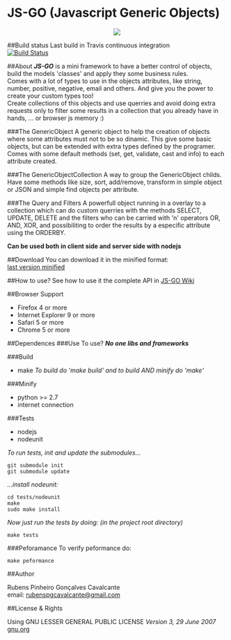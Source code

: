JS-GO (Javascript Generic Objects)
===========
<p align="center">
  <img src="logo.png"/>
</p>

##Build status
Last build in Travis continuous integration  
[![Build Status](https://travis-ci.org/rubenspgcavalcante/JS-GO.png?branch=master)](https://travis-ci.org/rubenspgcavalcante/JS-GO)

##About
***JS-GO*** is a mini framework to have a better control of objects, build the models 'classes' and apply they some business rules.  
Comes with a lot of types to use in the objects attributes, like string, number, positive, negative, email and others. And give you the power to create your custom types too!  
Create collections of this objects and use querries and avoid doing extra requests only to filter some results in a collection that you already have in  hands, ... or browser js memory :)

###The GenericObject
A generic object to help the creation of objects where some attributes must not to be so dinamic.
This give some basic objects, but can be extended with extra types defined by the programer.
Comes with some default methods (set, get, validate, cast and info) to each attribute created.

###The GenericObjectCollection
A way to group the GenericObject childs. Have some methods like size, sort, add/remove, transform in simple object or JSON and simple find objects per attribute.

###The Query and Filters
A powerfull object running in a overlay to a collection which can do custom querries with the methods SELECT, UPDATE, DELETE and the filters who can be carried with 'n' operators OR, AND, XOR, and possibiliting to order the results by a especific attribute using the ORDERBY.

__Can be used both in client side and server side with nodejs__

##Download
You can download it in the minified format:  
[last version minified](https://raw.github.com/rubenspgcavalcante/JS-GO/master/build/jsgo-0.45.min.js)

##How to use?
See how to use it the complete API in [JS-GO Wiki](https://github.com/rubenspgcavalcante/JS-GO/wiki)

##Browser Support
* Firefox 4 or more
* Internet Explorer 9 or more
* Safari 5 or more
* Chrome 5 or more

##Dependences
###Use
To use? ***No one libs and frameworks***

###Build
* make
_To build do 'make build' and to build AND minify do 'make'_

###Minify
* python >= 2.7
* internet connection

###Tests
* nodejs
* nodeunit

_To run tests, init and update the submodules..._
````
git submodule init
git submodule update
````

_...install nodeunit:_
````
cd tests/nodeunit
make
sudo make install
````

_Now just run the tests by doing: (in the project root directory)_
````
make tests
````

###Peforamance
To verify peformance do:
````
make peformance
````

##Author

Rubens Pinheiro Gonçalves Cavalcante  
email: [rubenspgcavalcante@gmail.com](mailto:rubenspgcavalcante@gmail.com)

##License & Rights

Using GNU LESSER GENERAL PUBLIC LICENSE *Version 3, 29 June 2007*  
[gnu.org](http://www.gnu.org/copyleft/gpl.html)  
